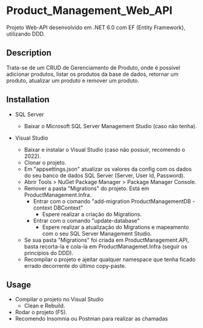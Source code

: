 # Product_Management_Web_API

Projeto Web-API desenvolvido em .NET 6.0 com EF (Entity Framework), utilizando DDD.

## Description
Trata-se de um CRUD de Gerenciamento de Produto, onde é possível adicionar produtos, listar os produtos da base de dados, retornar um produto, atualizar um produto e remover um produto.

## Installation
- SQL Server
	- Baixar o Microsoft SQL Server Management Studio (caso não tenha).

- Visual Studio
	- Baixar e instalar o Visual Studio (caso não possuir, recomendo o 2022).
	- Clonar o projeto.
	- Em "appsettings.json" atualizar os valores da config com os dados do seu banco de dados SQL Server (Server, User Id, Password).
	- Abrir Tools > NuGet Package Manager > Package Manager Console.
  - Remover a pasta "Migrations" do projeto. Está em ProductManagement.Infra.
	- Entrar com o comando "add-migration ProductManagementDB -context DBContext"
		- Espere realizar a criação do Migrations.
	- Entrar com o comando "update-database"
		- Espere realizar a atualização do Migrations e mapeamento com o seu SQL Server Management Studio.
  - Se sua pasta "Migrations" foi criada em ProductManagement.API, basta recorta-la e cola-la em ProductManagemet.Infra (seguir os princípios do DDD).
  - Recompilar o projeto e ajeitar qualquer namespace que tenha ficado errado decorrente do último copy-paste.

## Usage
- Compilar o projeto no Visual Studio
	- Clean e Rebuild.
- Rodar o projeto (F5).
- Recomendo Insomnia ou Postman para realizar as chamadas
